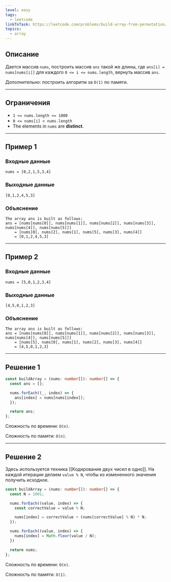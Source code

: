 ```yaml
---
level: easy
tags:
  - leetcode
linkToTask: https://leetcode.com/problems/build-array-from-permutation/description/
topics:
  - array
---
```

## Описание

Дается массив `nums`, построить массив `ans` такой же длины, где `ans[i] = nums[nums[i]]` для каждого `0 <= i <= nums.length`, вернуть массив `ans`.

Дополнительно: построить алгоритм за `O(1)` по памяти.

---
## Ограничения

- `1 <= nums.length <= 1000`
- `0 <= nums[i] < nums.length`
- The elements in `nums` are **distinct**.

---
## Пример 1

### Входные данные

```
nums = [0,2,1,5,3,4]
```
### Выходные данные

```
[0,1,2,4,5,3]
```
### Объяснение

```
The array ans is built as follows: 
ans = [nums[nums[0]], nums[nums[1]], nums[nums[2]], nums[nums[3]], nums[nums[4]], nums[nums[5]]]
    = [nums[0], nums[2], nums[1], nums[5], nums[3], nums[4]]
    = [0,1,2,4,5,3]
```

---
## Пример 2

### Входные данные

```
nums = [5,0,1,2,3,4]
```
### Выходные данные

```
[4,5,0,1,2,3]
```
### Объяснение

```
The array ans is built as follows:
ans = [nums[nums[0]], nums[nums[1]], nums[nums[2]], nums[nums[3]], nums[nums[4]], nums[nums[5]]]
    = [nums[5], nums[0], nums[1], nums[2], nums[3], nums[4]]
    = [4,5,0,1,2,3]
```

---
## Решение 1

```typescript
const buildArray = (nums: number[]): number[] => {
  const ans = [];

  nums.forEach((_, index) => {
    ans[index] = nums[nums[index]];
  });

  return ans;
};

```

Сложность по времени: `O(n)`.

Сложность по памяти: `O(n)`.

---
## Решение 2

Здесь используется техника [[Кодирование двух чисел в одно]]. На каждой итерации делаем `value % N`, чтобы из измененного значения получить исходное. 

```typescript
const buildArray = (nums: number[]): number[] => {
  const N = 1001;

  nums.forEach((value, index) => {
    const correctValue = value % N;

    nums[index] = correctValue + (nums[correctValue] % N) * N;
  });

  nums.forEach((value, index) => {
    nums[index] = Math.floor(value / N);
  })

  return nums;
};
```

Сложность по времени: `O(n)`.

Сложность по памяти: `O(1)`.